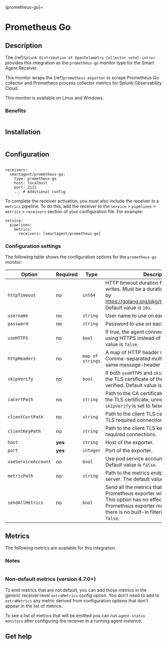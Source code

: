 (prometheus-go)=

# Prometheus Go
<meta name="Description" content="Use this Splunk Observability Cloud integration for the Prometheus Go monitor. See benefits, install, configuration, and metrics">

## Description

The {ref}`Splunk Distribution of OpenTelemetry Collector <otel-intro>` provides this integration as the `prometheus-go` monitor type for the Smart Agent Receiver.

This monitor wraps the {ref}`prometheus-exporter` to scrape Prometheus Go collector and Prometheus process collector metrics for Splunk Observability Cloud.

This monitor is available on Linux and Windows.

### Benefits

```{include} /_includes/benefits.md
```

## Installation

```{include} /_includes/collector-installation.md
```

## Configuration

```{include} /_includes/configuration.md
```

```
receivers:
  smartagent/prometheus-go:
    type: prometheus-go
    host: localhost
    port: 2112
    ... # Additional config
```

To complete the receiver activation, you must also include the receiver in a `metrics` pipeline. To do this, add the receiver to the `service` > `pipelines` > `metrics` > `receivers` section of your configuration file. For example:

```
service:
  pipelines:
    metrics:
      receivers: [smartagent/prometheus-go]
```

### Configuration settings

The following table shows the configuration options for the `prometheus-go` monitor:

| Option | Required | Type | Description |
| --- | --- | --- | --- |
| `httpTimeout` | no | `int64` | HTTP timeout duration for both reads and writes. Must be a duration string accepted by https://golang.org/pkg/time/#ParseDuration. Default value is `10s`. |
| `username` | no | `string` | User name to use on each request. |
| `password` | no | `string` | Password to use on each request. |
| `useHTTPS` | no | `bool` | If true, the agent connects to the server using HTTPS instead of plain HTTP. Default value is `false`. |
| `httpHeaders` | no | `map of strings` | A map of HTTP header names to values. Comma-separated multiple values for the same message-header are supported. |
| `skipVerify` | no | `bool` | If both `useHTTPS` and `skipVerify` are `true`, the TLS certificate of the exporter is not verified. Default value is `false`. |
| `caCertPath` | no | `string` | Path to the CA certificate that has signed the TLS certificate, unnecessary if `skipVerify` is set to false. |
| `clientCertPath` | no | `string` | Path to the client TLS certificate to use for TLS required connections. |
| `clientKeyPath` | no | `string` | Path to the client TLS key to use for TLS required connections. |
| `host` | **yes** | `string` | Host of the exporter. |
| `port` | **yes** | `integer` | Port of the exporter. |
| `useServiceAccount` | no | `bool` | Use pod service account to authenticate. Default value is `false`. |
| `metricPath` | no | `string` | Path to the metrics endpoint on the exporter server. The default value is `/metrics`. |
| `sendAllMetrics` | no | `bool` | Send all the metrics that come out of the Prometheus exporter without any filtering. This option has no effect when using the Prometheus exporter monitor directly, since there is no built-in filtering. Default value is `false`. |

## Metrics

The following metrics are available for this integration.

<div class="metrics-yaml" url="https://raw.githubusercontent.com/signalfx/signalfx-agent/main/pkg/monitors/prometheus/go/metadata.yaml"></div>

### Notes

```{include} /_includes/metric-defs.md
```

### Non-default metrics (version 4.7.0+)

To emit metrics that are not default, you can add those metrics in the
generic receiver-level `extraMetrics` config option. You don't need to add to
`extraMetrics` any metric derived from configuration options that don't appear
 in the list of metrics.

To see a list of metrics that will be emitted you can run `agent-status
monitors` after configuring the receiver in a running agent instance.

## Get help

```{include} /_includes/troubleshooting.md
```

